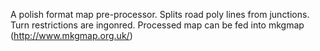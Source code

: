 A polish format map pre-processor. Splits road poly lines from junctions. Turn restrictions are ingonred. Processed map can be fed into mkgmap (http://www.mkgmap.org.uk/)
